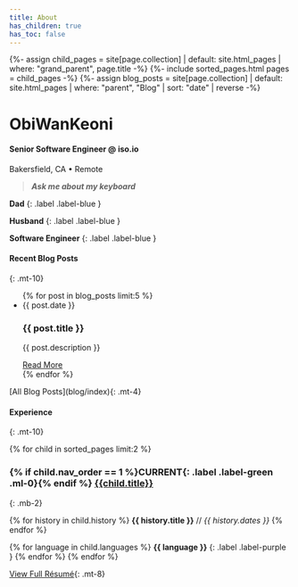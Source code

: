 ```yaml
---
title: About
has_children: true
has_toc: false
---
```

{%- assign child_pages = site[page.collection]
 | default: site.html_pages
 | where: "grand_parent", page.title -%}
{%- include sorted_pages.html pages = child_pages -%}
{%- assign blog_posts = site[page.collection]
 | default: site.html_pages
 | where: "parent", "Blog"
 | sort: "date" | reverse -%}

# <a style="text-decoration: none;" href="https://github.com/ObiWanKeoni"><i class="lni lni-github fs-6"></i>ObiWanKeoni</a>
#### Senior Software Engineer @ <a style="text-decoration: none;" href="https://iso.io">iso.io<i class="lni lni-arrow-top-right d-inline-block"></i></a>
Bakersfield, CA • Remote
> ***Ask me about my keyboard***


**Dad**
{: .label .label-blue }

**Husband**
{: .label .label-blue }

**Software Engineer**
{: .label .label-blue }

#### Recent Blog Posts
{: .mt-10}
<ul class="blog">
{% for post in blog_posts limit:5 %}
 <li class="mb-6"> 
   <span class="fs-3">
   {{ post.date }} 
   </span>
   <h3 class="mt-0 mb-0">
   {{ post.title }}
   </h3>
  <p class="mb-2">
  {{ post.description }}
  </p>
   <span class="fs-4">
   <a href= "{{ post.url }}">Read More<i class="lni lni-arrow-right fs-2"></i></a>
   </span>
</li>
{% endfor %}
</ul>
[All Blog Posts<i class="lni lni-arrow-right fs-2"></i>](blog/index){: .mt-4}

#### Experience
{: .mt-10}

{% for child in sorted_pages limit:2 %}

### {% if child.nav_order == 1 %}**CURRENT**{: .label .label-green .ml-0}{% endif %} [{{child.title}}<i class="lni lni-arrow-right fs-2 d-inline-block"></i>]({{child.url}})
{: .mb-2}

{% for history in child.history %}
**{{ history.title }}** // _{{ history.dates }}_
{% endfor %}

{% for language in child.languages %}
**{{ language }}**
{: .label .label-purple }
{% endfor %}
{% endfor %}

[View Full Résumé<i class="lni lni-arrow-right fs-2"></i>](resume/index){: .mt-8}

